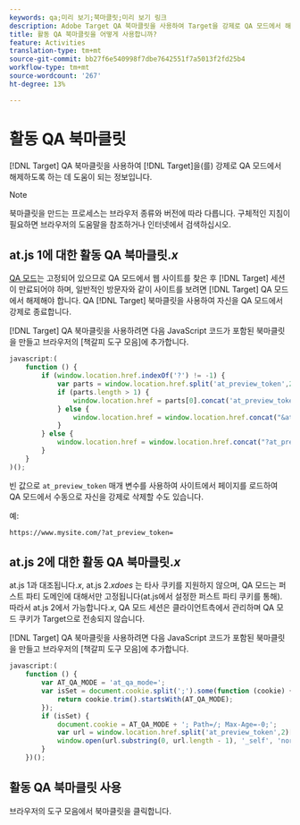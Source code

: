 ```yaml
---
keywords: qa;미리 보기;북마클릿;미리 보기 링크
description: Adobe Target QA 북마클릿을 사용하여 Target을 강제로 QA 모드에서 해제시키는 방법을 알아봅니다.
title: 활동 QA 북마클릿을 어떻게 사용합니까?
feature: Activities
translation-type: tm+mt
source-git-commit: bb27f6e540998f7dbe7642551f7a5013f2fd25b4
workflow-type: tm+mt
source-wordcount: '267'
ht-degree: 13%

---
```



# 활동 QA 북마클릿

[!DNL Target] QA 북마클릿을 사용하여 [!DNL Target]을(를) 강제로 QA 모드에서 해제하도록 하는 데 도움이 되는 정보입니다.

>[!NOTE]
>
>북마클릿을 만드는 프로세스는 브라우저 종류와 버전에 따라 다릅니다. 구체적인 지침이 필요하면 브라우저의 도움말을 참조하거나 인터넷에서 검색하십시오.

## at.js 1에 대한 활동 QA 북마클릿.*x*

[QA 모드](/help/c-activities/c-activity-qa/activity-qa.md)는 고정되어 있으므로 QA 모드에서 웹 사이트를 찾은 후 [!DNL Target] 세션이 만료되어야 하며, 일반적인 방문자와 같이 사이트를 보려면 [!DNL Target] QA 모드에서 해제해야 합니다. QA [!DNL Target] 북마클릿을 사용하여 자신을 QA 모드에서 강제로 종료합니다.

[!DNL Target] QA 북마클릿을 사용하려면 다음 JavaScript 코드가 포함된 북마클릿을 만들고 브라우저의 [책갈피 도구 모음]에 추가합니다.

```javascript
javascript:(
    function () {
        if (window.location.href.indexOf('?') != -1) {
            var parts = window.location.href.split('at_preview_token',2);
            if (parts.length > 1) {
                window.location.href = parts[0].concat('at_preview_token=');
            } else {
                window.location.href = window.location.href.concat("&at_preview_token=")
            }
        } else {
            window.location.href = window.location.href.concat("?at_preview_token=")
        }
    }
)();
```

빈 값으로 `at_preview_token` 매개 변수를 사용하여 사이트에서 페이지를 로드하여 QA 모드에서 수동으로 자신을 강제로 삭제할 수도 있습니다.

예:

`https://www.mysite.com/?at_preview_token=`

## at.js 2에 대한 활동 QA 북마클릿.*x*

at.js 1과 대조됩니다.*x*, at.js 2.*xdoes* 는 타사 쿠키를 지원하지 않으며, QA 모드는 퍼스트 파티 도메인에 대해서만 고정됩니다(at.js에서 설정한 퍼스트 파티 쿠키를 통해). 따라서 at.js 2에서 가능합니다.*x*, QA 모드 세션은 클라이언트측에서 관리하며 QA 모드 쿠키가 Target으로 전송되지 않습니다.

[!DNL Target] QA 북마클릿을 사용하려면 다음 JavaScript 코드가 포함된 북마클릿을 만들고 브라우저의 [책갈피 도구 모음]에 추가합니다.

```javascript
javascript:(
    function () {
        var AT_QA_MODE = 'at_qa_mode=';
        var isSet = document.cookie.split(';').some(function (cookie) {
            return cookie.trim().startsWith(AT_QA_MODE);
        });
        if (isSet) {
            document.cookie = AT_QA_MODE + '; Path=/; Max-Age=-0;';
            var url = window.location.href.split('at_preview_token',2)[0];
            window.open(url.substring(0, url.length - 1), '_self', 'noreferrer');
        }
    })();
```

## 활동 QA 북마클릿 사용

브라우저의 도구 모음에서 북마클릿을 클릭합니다.

